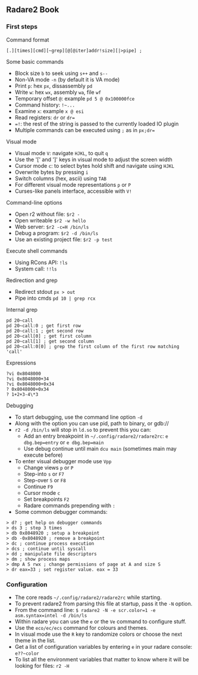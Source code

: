 ## Radare2 Book
### First steps

Command format

```
[.][times][cmd][~grep][@[@iter]addr!size][|>pipe] ;
```

Some basic commands

- Block size `b` to seek using `s++` and `s--`
- Non-VA mode `-n` (by default it is VA mode)
- Print `p`: hex `px`, dissassembly `pd`
- Write `w`: hex `wx`, assembly `wa`, file `wf`
- Temporary offset `@`: example ` pd 5 @ 0x100000fce `
- Command history: `!~...`
- Examine `x`: example `x @ esi`
- Read registers: `dr` or `dr=`
- `=!`: the rest of the string is passed to the currently loaded IO plugin
- Multiple commands can be executed using `;` as in `px;dr=`

Visual mode

- Visual mode `V`: navigate `HJKL`, to quit `q`
- Use the '[' and ']' keys in visual mode to adjust the screen width
- Cursor mode `c`: to select bytes hold shift and navigate using `HJKL` 
- Overwrite bytes by pressing `i`
- Switch columns (hex, ascii) using `TAB`
- For different visual mode representations `p` or `P`
- Curses-like panels interface, accessible with `V!`

Command-line options

- Open r2 without file: `$r2 -`
- Open writeable `$r2 -w hello`
- Web server: `$r2 -c=H /bin/ls`
- Debug a program: `$r2 -d /bin/ls`
- Use an existing project file: `$r2 -p test`

Execute shell commands

- Using RCons API: `!ls`
- System call: `!!ls`

Redirection and grep

- Redirect stdout `px > out`
- Pipe into cmds `pd 10 | grep rcx`

Internal grep

```
pd 20~call
pd 20~call:0 ; get first row
pd 20~call:1 ; get second row
pd 20~call[0] ; get first column
pd 20~call[1] ; get second column
pd 20~call:0[0] ; grep the first column of the first row matching 'call'
```

Expressions

```
?vi 0x8048000
?vi 0x8048000+34
?vi 0x8048000+0x34
? 0x8048000+0x34
? 1+2+3-4\*3
```

Debugging

- To start debugging, use the command line option `-d`
- Along with the option you can use pid, path to binary, or gdb://
- `r2 -d /bin/ls` will stop in `ld.so` to prevent this you can:
    - Add an entry breakpoint in `~/.config/radare2/radare2rc`: `e dbg.bep=entry` or `e dbg.bep=main`
    - Use debug continue until main `dcu main` (sometimes main may execute before)
- To enter visual debugger mode use `Vpp`
    - Change views `p` or `P`
    - Step-into `s` or `F7`
    - Step-over `S` or `F8`
    - Continue `F9`
    - Cursor mode `c`
    - Set breakpoints `F2`
    - Radare commands prepending with `:`
- Some common debugger commands:

```
> d? ; get help on debugger commands
> ds 3 ; step 3 times
> db 0x8048920 ; setup a breakpoint
> db -0x8048920 ; remove a breakpoint
> dc ; continue process execution
> dcs ; continue until syscall
> dd ; manipulate file descriptors
> dm ; show process maps
> dmp A S rwx ; change permissions of page at A and size S
> dr eax=33 ; set register value. eax = 33
```

### Configuration

- The core reads `~/.config/radare2/radare2rc` while starting.
- To prevent radare2 from parsing this file at startup, pass it the `-N` option.
- From the command line: `$ radare2 -N -e scr.color=1 -e asm.syntax=intel -d /bin/ls`
- Within radare you can use the `e` or the `Ve` command to configure stuff.
- Use the `eco/ec/ecs` command for colours and themes.
- In visual mode use the `R` key to randomize colors or choose the next theme in the list.
- Get a list of configuration variables by entering `e` in your radare console: `e??~color`
- To list all the environment variables that matter to know where it will be looking for files: `r2 -H`

